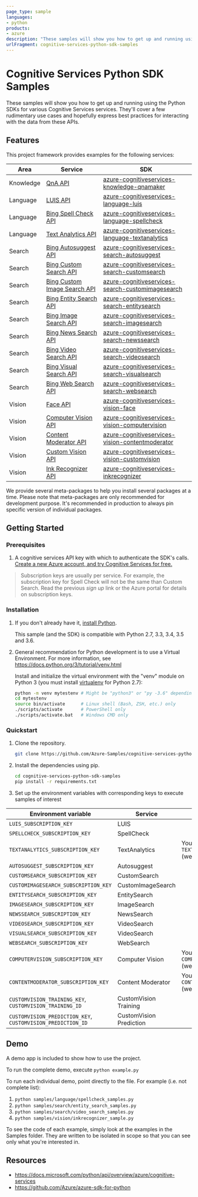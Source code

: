 ```yaml
---
page_type: sample
languages:
- python
products:
- azure
description: "These samples will show you how to get up and running using the Python SDKs for various Cognitive Services services."
urlFragment: cognitive-services-python-sdk-samples
---
```


# Cognitive Services Python SDK Samples

These samples will show you how to get up and running using the Python SDKs for various Cognitive Services services. They'll cover a few rudimentary use cases and hopefully express best practices for interacting with the data from these APIs.

## Features

This project framework provides examples for the following services:

| Area | Service | SDK |
|------|---------|-----|
| Knowledge | [QnA API](https://azure.microsoft.com/en-us/services/cognitive-services/qna-maker/) | [azure-cognitiveservices-knowledge-qnamaker](http://pypi.python.org/pypi/azure-cognitiveservices-knowledge-qnamaker) |
| Language | [LUIS API](https://azure.microsoft.com/services/cognitive-services/language-understanding-intelligent-service/) | [azure-cognitiveservices-language-luis](http://pypi.python.org/pypi/azure-cognitiveservices-language-luis) |
| Language | [Bing Spell Check API](https://azure.microsoft.com/services/cognitive-services/spell-check/) | [azure-cognitiveservices-language-spellcheck](http://pypi.python.org/pypi/azure-cognitiveservices-language-spellcheck) |
| Language | [Text Analytics API](https://azure.microsoft.com/services/cognitive-services/text-analytics/) | [azure-cognitiveservices-language-textanalytics](http://pypi.python.org/pypi/azure-cognitiveservices-language-textanalytics) |
| Search | [Bing Autosuggest API](https://azure.microsoft.com/services/cognitive-services/autosuggest/) | [azure-cognitiveservices-search-autosuggest](http://pypi.python.org/pypi/azure-cognitiveservices-search-autosuggest) |
| Search | [Bing Custom Search API](https://azure.microsoft.com/services/cognitive-services/bing-custom-search/) | [azure-cognitiveservices-search-customsearch](http://pypi.python.org/pypi/azure-cognitiveservices-search-customsearch) |
| Search | [Bing Custom Image Search API](https://azure.microsoft.com/services/cognitive-services/bing-custom-search/) | [azure-cognitiveservices-search-customimagesearch](http://pypi.python.org/pypi/azure-cognitiveservices-search-customimagesearch) |
| Search | [Bing Entity Search API](https://azure.microsoft.com/services/cognitive-services/bing-entity-search-api/) | [azure-cognitiveservices-search-entitysearch](http://pypi.python.org/pypi/azure-cognitiveservices-search-entitysearch) |
| Search | [Bing Image Search API](https://azure.microsoft.com/services/cognitive-services/bing-image-search-api/) | [azure-cognitiveservices-search-imagesearch](http://pypi.python.org/pypi/azure-cognitiveservices-search-imagesearch) |
| Search | [Bing News Search API](https://azure.microsoft.com/services/cognitive-services/bing-news-search-api/) | [azure-cognitiveservices-search-newssearch](http://pypi.python.org/pypi/azure-cognitiveservices-search-newssearch) |
| Search | [Bing Video Search API](https://azure.microsoft.com/services/cognitive-services/bing-video-search-api/) | [azure-cognitiveservices-search-videosearch](http://pypi.python.org/pypi/azure-cognitiveservices-search-videosearch) |
| Search | [Bing Visual Search API](https://azure.microsoft.com/services/cognitive-services/bing-visual-search-api/) | [azure-cognitiveservices-search-visualsearch](http://pypi.python.org/pypi/azure-cognitiveservices-search-visualsearch) |
| Search | [Bing Web Search API](https://azure.microsoft.com/services/cognitive-services/bing-web-search-api/) | [azure-cognitiveservices-search-websearch](http://pypi.python.org/pypi/azure-cognitiveservices-search-websearch) |
| Vision | [Face API](https://azure.microsoft.com/services/cognitive-services/face/) | [azure-cognitiveservices-vision-face](http://pypi.python.org/pypi/azure-cognitiveservices-vision-face) |
| Vision | [Computer Vision API](https://azure.microsoft.com/services/cognitive-services/computer-vision/) |  [azure-cognitiveservices-vision-computervision](http://pypi.python.org/pypi/azure-cognitiveservices-vision-computervision) |
| Vision | [Content Moderator API](https://azure.microsoft.com/services/cognitive-services/content-moderator/) | [azure-cognitiveservices-vision-contentmoderator](http://pypi.python.org/pypi/azure-cognitiveservices-vision-contentmoderator) |
| Vision | [Custom Vision API](https://azure.microsoft.com/services/cognitive-services/custom-vision-service/) | [azure-cognitiveservices-vision-customvision](http://pypi.python.org/pypi/azure-cognitiveservices-vision-customvision) |
| Vision | [Ink Recognizer API](https://azure.microsoft.com/services/cognitive-services/ink-recognizer/) | [azure-cognitiveservices-inkrecognizer](https://pypi.org/project/azure-cognitiveservices-inkrecognizer/) |

We provide several meta-packages to help you install several packages at a time. Please note that meta-packages are only recommended for development purpose. It's recommended in production to always pin specific version of individual packages.

## Getting Started

### Prerequisites

1. A cognitive services API key with which to authenticate the SDK's calls. [Create a new Azure account, and try Cognitive Services for free.](https://azure.microsoft.com/free/cognitive-services/)

> Subscription keys are usually per service. For example, the subscription key for Spell Check will not be the same than Custom Search. Read the previous *sign up* link or the Azure portal for details on subscription keys.

### Installation

1. If you don't already have it, [install Python](https://www.python.org/downloads/).

    This sample (and the SDK) is compatible with Python 2.7, 3.3, 3.4, 3.5 and 3.6.

2. General recommendation for Python development is to use a Virtual Environment.
    For more information, see <https://docs.python.org/3/tutorial/venv.html>

    Install and initialize the virtual environment with the "venv" module on Python 3 (you must install [virtualenv](https://pypi.python.org/pypi/virtualenv) for Python 2.7):

    ```bash
    python -m venv mytestenv # Might be "python3" or "py -3.6" depending on your Python installation
    cd mytestenv
    source bin/activate      # Linux shell (Bash, ZSH, etc.) only
    ./scripts/activate       # PowerShell only
    ./scripts/activate.bat   # Windows CMD only
    ```

### Quickstart

1. Clone the repository.

    ```bash
    git clone https://github.com/Azure-Samples/cognitive-services-python-sdk-samples.git
    ```

2. Install the dependencies using pip.

    ```bash
    cd cognitive-services-python-sdk-samples
    pip install -r requirements.txt
    ```

3. Set up the environment variables with corresponding keys to execute samples of interest

| Environment variable | Service | Notes |
|----------------------|---------|-------|
| `LUIS_SUBSCRIPTION_KEY` |  LUIS | |
| `SPELLCHECK_SUBSCRIPTION_KEY` |  SpellCheck | |
| `TEXTANALYTICS_SUBSCRIPTION_KEY` |  TextAnalytics | You might override too `TEXTANALYTICS_LOCATION` (westcentralus by default). |
| `AUTOSUGGEST_SUBSCRIPTION_KEY` |  Autosuggest | |
| `CUSTOMSEARCH_SUBSCRIPTION_KEY` |  CustomSearch | |
| `CUSTOMIMAGESEARCH_SUBSCRIPTION_KEY` |  CustomImageSearch | |
| `ENTITYSEARCH_SUBSCRIPTION_KEY` |  EntitySearch | |
| `IMAGESEARCH_SUBSCRIPTION_KEY` |  ImageSearch | |
| `NEWSSEARCH_SUBSCRIPTION_KEY` |  NewsSearch | |
| `VIDEOSEARCH_SUBSCRIPTION_KEY` |  VideoSearch | |
| `VISUALSEARCH_SUBSCRIPTION_KEY` |  VideoSearch | |
| `WEBSEARCH_SUBSCRIPTION_KEY` |  WebSearch | |
| `COMPUTERVISION_SUBSCRIPTION_KEY` |  Computer Vision | You might override too `COMPUTERVISION_LOCATION` (westcentralus by default). |
| `CONTENTMODERATOR_SUBSCRIPTION_KEY` |  Content Moderator | You might override too `CONTENTMODERATOR_LOCATION` (westcentralus by default). |
| `CUSTOMVISION_TRAINING_KEY`,  `CUSTOMVISION_TRAINING_ID` |  CustomVision Training | |
| `CUSTOMVISION_PREDICTION_KEY`,  `CUSTOMVISION_PREDICTION_ID` |  CustomVision Prediction | |

## Demo

A demo app is included to show how to use the project.

To run the complete demo, execute `python example.py`

To run each individual demo, point directly to the file. For example (i.e. not complete list):

1. `python samples/language/spellcheck_samples.py`
2. `python samples/search/entity_search_samples.py`
3. `python samples/search/video_search_samples.py`
4. `python samples/vision/inkrecognizer_sample.py`

To see the code of each example, simply look at the examples in the Samples folder. They are written to be isolated in scope so that you can see only what you're interested in.

## Resources

- <https://docs.microsoft.com/python/api/overview/azure/cognitive-services>
- <https://github.com/Azure/azure-sdk-for-python>
